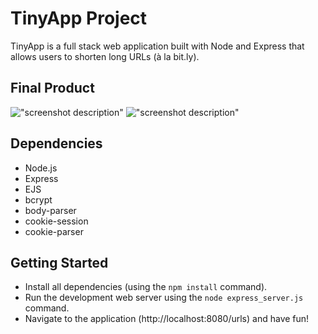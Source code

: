# TinyApp Project

TinyApp is a full stack web application built with Node and Express that allows users to shorten long URLs (à la bit.ly).

## Final Product

!["screenshot description"](#)
!["screenshot description"](#)

## Dependencies

- Node.js
- Express
- EJS
- bcrypt
- body-parser
- cookie-session
- cookie-parser


## Getting Started

- Install all dependencies (using the `npm install` command).
- Run the development web server using the `node express_server.js` command.
- Navigate to the application (http://localhost:8080/urls) and have fun!